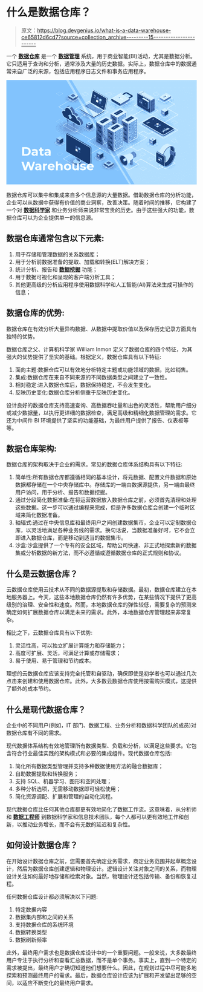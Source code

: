 # 什么是数据仓库？

> 原文：<https://blog.devgenius.io/what-is-a-data-warehouse-ce65812d6cd7?source=collection_archive---------15----------------------->

一个 [**数据仓库**](https://www.gudusoft.com/what-is-a-data-warehouse/) 是一个 [**数据管理**](https://www.gudusoft.com/what-is-metadata-management/) 系统，用于商业智能(BI)活动，尤其是数据分析。它只适用于查询和分析，通常涉及大量的历史数据。实际上，数据仓库中的数据通常来自广泛的来源，包括应用程序日志文件和事务应用程序。

![](img/a7788ca2845ec8529f7a4b37a7e07cc1.png)

数据仓库可以集中和集成来自多个信息源的大量数据。借助数据仓库的分析功能，企业可以从数据中获得有价值的商业洞察，改善决策。随着时间的推移，它构建了一个对 [**数据科学家**](https://www.gudusoft.com/data-scientists/) 和业务分析师来说非常宝贵的历史。由于这些强大的功能，数据仓库可以为企业提供单一的信息源。

## 数据仓库通常包含以下元素:

1.  用于存储和管理数据的关系数据库；
2.  用于分析前数据准备的提取、加载和转换(ELT)解决方案；
3.  统计分析、报告和 [**数据挖掘**](https://www.gudusoft.com/what-is-data-mining/) 功能；
4.  用于数据可视化和呈现的客户端分析工具；
5.  其他更高级的分析应用程序使用数据科学和人工智能(AI)算法来生成可操作的信息；

## 数据仓库的优势:

数据仓库在有效分析大量异构数据、从数据中提取价值以及保存历史记录方面具有独特的优势。

数据仓库之父、计算机科学家 William Inmon 定义了数据仓库的四个特征，为其强大的优势提供了坚实的基础。根据定义，数据仓库具有以下特征:

1.  面向主题:数据仓库可以有效地分析特定主题或功能领域的数据，比如销售。
2.  集成:数据仓库在来自不同来源的不同数据类型之间建立了一致性。
3.  相对稳定:进入数据仓库后，数据保持稳定，不会发生变化。
4.  反映历史变化:数据仓库分析侧重于反映历史变化。

设计良好的数据仓库支持高速查询、高数据吞吐量和出色的灵活性，帮助用户细分或减少数据量，以执行更详细的数据检查，满足高级和精细化数据管理的需求。它还为中间件 BI 环境提供了坚实的功能基础，为最终用户提供了报告、仪表板等等。

## **数据仓库架构:**

数据仓库的架构取决于企业的需求。常见的数据仓库体系结构具有以下特征:

1.  简单性:所有数据仓库都遵循相同的基本设计，将元数据、配置文件数据和原始数据都存储在一个中央存储库中。存储库的一端由数据源提供，另一端由最终用户访问，用于分析、报告和数据挖掘。
2.  通过分段简化数据准备:在将运营数据放入数据仓库之前，必须首先清理和处理这些数据。这一步可以通过编程来完成，但是许多数据仓库会创建一个临时区域来简化数据准备。
3.  轴辐式:通过在中央信息库和最终用户之间创建数据集市，企业可以定制数据仓库，以灵活地满足各种业务线的需求。换句话说，当数据准备好时，它不会立即进入数据仓库，而是移动到适当的数据集市。
4.  沙盒:沙盒提供了一个专有的安全区域，帮助公司快速、非正式地探索新的数据集或分析数据的新方法，而不必遵循或遵循数据仓库的正式规则和协议。

## 什么是云数据仓库？

云数据仓库使用云技术从不同的数据源提取和存储数据。最初，数据仓库建立在本地服务器上。今天，这些本地数据仓库仍然有许多优势，在某些情况下提供了更高级别的治理、安全性和速度。然而，本地数据仓库的弹性较低，需要复杂的预测来确定如何扩展数据仓库以满足未来的需求。此外，本地数据仓库管理起来非常复杂。

相比之下，云数据仓库具有以下优势:

1.  灵活性高，可以独立扩展计算能力和存储能力；
2.  高度可扩展、灵活，可满足计算或存储需求；
3.  易于使用、易于管理和节约成本。

理想的云数据仓库应该支持完全托管和自驱动，确保即使是初学者也可以通过几次点击来创建和使用数据仓库。此外，大多数云数据仓库使用按需购买模式，这提供了额外的成本节约。

## 什么是现代数据仓库？

企业中的不同用户(例如，IT 部门、数据工程、业务分析和数据科学团队的成员)对数据仓库有不同的需求。

现代数据体系结构有效地管理所有数据类型、负载和分析，以满足这些要求。它包含符合行业最佳实践的架构模式和必要的集成组件。现代数据仓库包括:

1.  简化所有数据类型管理并支持多种数据使用方法的融合数据库；
2.  自助数据提取和转换服务；
3.  支持 SQL、机器学习、图形和空间处理；
4.  多种分析选项，无需移动数据即可轻松使用；
5.  简化资源调配、扩展和管理的自动化流程。

现代数据仓库比任何其他仓库都更有效地简化了数据工作流。这意味着，从分析师和 [**数据工程师**](https://www.gudusoft.com/data-engineers/) 到数据科学家和信息技术团队，每个人都可以更有效地工作和创新，以推动业务增长，而不会有无数的延迟和复杂性。

## 如何设计数据仓库？

在开始设计数据仓库之前，您需要首先确定业务需求，商定业务范围并起草概念设计，然后为数据仓库创建逻辑和物理设计。逻辑设计关注对象之间的关系，而物理设计关注如何最好地存储和检索对象。当然，物理设计还包括传输、备份和恢复过程。

任何数据仓库设计都必须解决以下问题:

1.  特定数据内容
2.  数据集内部和之间的关系
3.  支持数据仓库的系统环境
4.  数据转换类型
5.  数据刷新频率

此外，最终用户需求也是数据仓库设计中的一个重要问题。一般来说，大多数最终用户专注于执行分析和查看汇总数据，而不是单个事务。事实上，直到一个特定的需求被提出，最终用户才确切知道他们想要什么。因此，在规划过程中尽可能多地探索和预测最终用户的需求。最后，数据仓库设计应该为扩展和开发留出足够的空间，以适应不断变化的最终用户需求。